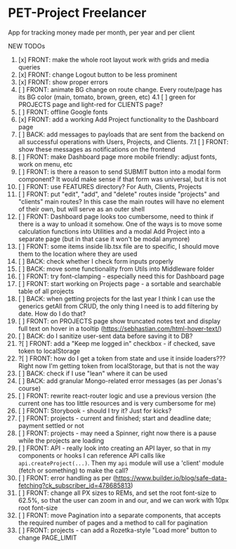 # PET-Project Freelancer

App for tracking money made per month, per year and per client

NEW TODOs

1. [x] FRONT: make the whole root layout work with grids and media queries
2. [x] FRONT: change Logout button to be less prominent
3. [x] FRONT: show proper errors
4. [ ] FRONT: animate BG change on route change. Every route/page has its BG color (main, tomato, brown, green, etc)
       4.1 [ ] green for PROJECTS page and light-red for CLIENTS page?
5. [ ] FRONT: offline Google fonts
6. [x] FRONT: add a working Add Project functionality to the Dashboard page
7. [ ] BACK: add messages to payloads that are sent from the backend on all successful operations with Users, Projects, and Clients.
       7.1 [ ] FRONT: show these messages as notifications on the frontend
8. [ ] FRONT: make Dashboard page more mobile friendly: adjust fonts, work on menu, etc
9. [ ] FRONT: is there a reason to send SUBMIT button into a modal form component? It would make sense if that form was universal, but it is not
10. [ ] FRONT: use FEATURES directory? For Auth, Clients, Projects
11. [ ] FRONT: put "edit", "add", and "delete" routes inside "projects" and "clients" main routes? In this case the main routes will have no element of their own, but will serve as an outer shell
12. [ ] FRONT: Dashboard page looks too cumbersome, need to think if there is a way to unload it somehow. One of the ways is to move some calculation functions into Utilities and a modal Add Project into a separate page (but in that case it won't be modal anymore)
13. [ ] FRONT: some items inside lib.tsx file are to specific, I should move them to the location where they are used
14. [ ] BACK: check whether I check form inputs properly
15. [ ] BACK: move some functionality from Utils into Middleware folder
16. [ ] FRONT: try font-clamping - especially need this for Dashboard page
17. [ ] FRONT: start working on Projects page - a sortable and searchable table of all projects
18. [ ] BACK: when getting projects for the last year I think I can use the generics getAll from CRUD, the only thing I need is to add filtering by date. How do I do that?
19. [ ] FRONT: on PROJECTS page show truncated notes text and display full text on hover in a tooltip (https://sebhastian.com/html-hover-text/)
20. [ ] BACK: do I sanitize user-sent data before saving it to DB?
21. ?[ ] FRONT: add a "Keep me logged in" checkbox - if checked, save token to localStorage
22. ?[ ] FRONT: how do I get a token from state and use it inside loaders??? Right now I'm getting token from localStorage, but that is not the way
23. [ ] BACK: check if I use "lean" where it can be used
24. [ ] BACK: add granular Mongo-related error messages (as per Jonas's course)
25. [ ] FRONT: rewrite react-router logic and use a previous version (the current one has too little resources and is very cumbersome for me)
26. [ ] FRONT: Storybook - should I try it? Just for kicks?
27. [ ] FRONT: projects - current and finished; start and deadline date; payment settled or not
28. [ ] FRONT: projects - may need a Spinner, right now there is a pause while the projects are loading
29. [ ] FRONT: API - really look into creating an API layer, so that in my components or hooks I can reference API calls like `api.createProject(...)`. Then my `api` module will use a 'client' module (fetch or something) to make the call?
30. [ ] FRONT: error handling as per (https://www.builder.io/blog/safe-data-fetching?ck_subscriber_id=478685813)
31. [ ] FRONT: change all PX sizes to REMs, and set the root font-size to 62.5%, so that the user can zoom in and our, and we can work with 10px root font-size
32. [ ] FRONT: move Pagination into a separate components, that accepts the required number of pages and a method to call for pagination
33. [ ] FRONT: projects - can add a Rozetka-style "Load more" button to change PAGE_LIMIT
